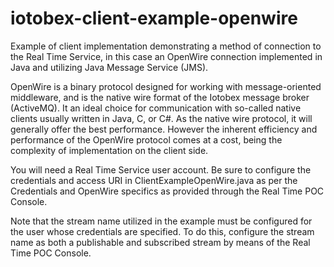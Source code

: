 # iotobex-client-example-openwire
Example of client implementation demonstrating a method of connection to the Real Time Service, in this case an OpenWire connection implemented in Java and utilizing Java Message Service (JMS).

OpenWire is a binary protocol designed for working with message-oriented middleware, and is the native wire format of the Iotobex message broker (ActiveMQ). It an ideal choice for communication with so-called native clients usually written in Java, C, or C#. As the native wire protocol, it will generally offer the best performance. However the inherent efficiency and performance of the OpenWire protocol comes at a cost, being the complexity of implementation on the client side.

You will need a Real Time Service user account. Be sure to configure the credentials and access URI in ClientExampleOpenWire.java as per the Credentials and OpenWire specifics as provided through the Real Time POC Console. 

Note that the stream name utilized in the example must be configured for the user whose credentials are specified. To do this, configure the stream name as both a publishable and subscribed stream by means of the Real Time POC Console.
